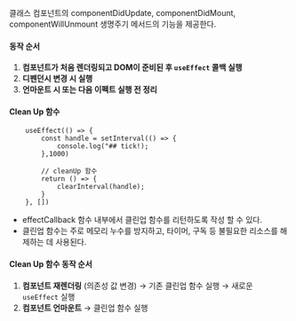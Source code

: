 클래스 컴포넌트의 componentDidUpdate, componentDidMount, componentWillUnmount 생명주기 메서드의 기능을 제공한다.
#### 동작 순서
1. **컴포넌트가 처음 렌더링되고 DOM이 준비된 후 `useEffect` 콜백 실행**
2. **디펜던시 변경 시 실행**
3. **언마운트 시 또는 다음 이펙트 실행 전 정리**

#### Clean Up 함수
```tsx
	useEffect(() => {
		const handle = setInterval(() => {
			console.log("## tick!);
		},1000)

		// cleanUp 함수
		return () => {
			clearInterval(handle);
		}
	}, [])
```

- effectCallback 함수 내부에서 클린업 함수를 리턴하도록 작성 할 수 있다.
- 클린업 함수는 주로 메모리 누수를 방지하고, 타이머, 구독 등 불필요한 리소스를 해제하는 데 사용된다.

#### Clean Up 함수 동작 순서
1. **컴포넌트 재렌더링** (의존성 값 변경) → 기존 클린업 함수 실행 → 새로운 `useEffect` 실행
2. **컴포넌트 언마운트** → 클린업 함수 실행